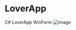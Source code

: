 # LoverApp
C# LoverApp WinForm
![image](https://user-images.githubusercontent.com/112869530/211558276-c2f75b03-025d-43f6-8d85-8c1b095a88ad.png)

